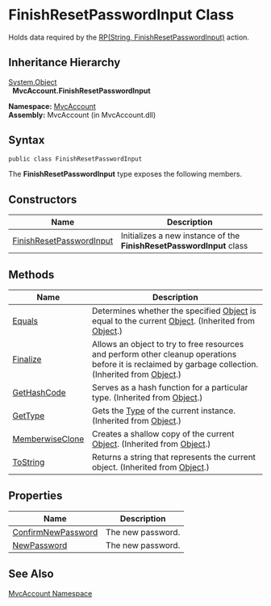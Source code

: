 FinishResetPasswordInput Class
==============================
Holds data required by the [RP(String, FinishResetPasswordInput)][1] action.


Inheritance Hierarchy
---------------------
[System.Object][2]  
  **MvcAccount.FinishResetPasswordInput**  

**Namespace:** [MvcAccount][3]  
**Assembly:** MvcAccount (in MvcAccount.dll)

Syntax
------

```csharp
public class FinishResetPasswordInput
```

The **FinishResetPasswordInput** type exposes the following members.


Constructors
------------

Name                          | Description                                                          
----------------------------- | -------------------------------------------------------------------- 
[FinishResetPasswordInput][4] | Initializes a new instance of the **FinishResetPasswordInput** class 


Methods
-------

Name                  | Description                                                                                                                                                
--------------------- | ---------------------------------------------------------------------------------------------------------------------------------------------------------- 
[Equals][5]           | Determines whether the specified [Object][2] is equal to the current [Object][2]. (Inherited from [Object][2].)                                            
[Finalize][6]         | Allows an object to try to free resources and perform other cleanup operations before it is reclaimed by garbage collection. (Inherited from [Object][2].) 
[GetHashCode][7]      | Serves as a hash function for a particular type. (Inherited from [Object][2].)                                                                             
[GetType][8]          | Gets the [Type][9] of the current instance. (Inherited from [Object][2].)                                                                                  
[MemberwiseClone][10] | Creates a shallow copy of the current [Object][2]. (Inherited from [Object][2].)                                                                           
[ToString][11]        | Returns a string that represents the current object. (Inherited from [Object][2].)                                                                         


Properties
----------

Name                     | Description       
------------------------ | ----------------- 
[ConfirmNewPassword][12] | The new password. 
[NewPassword][13]        | The new password. 


See Also
--------
[MvcAccount Namespace][3]  

[1]: ../AccountController/RP_1.md
[2]: http://msdn2.microsoft.com/en-us/library/e5kfa45b
[3]: ../README.md
[4]: _ctor.md
[5]: http://msdn2.microsoft.com/en-us/library/bsc2ak47
[6]: http://msdn2.microsoft.com/en-us/library/4k87zsw7
[7]: http://msdn2.microsoft.com/en-us/library/zdee4b3y
[8]: http://msdn2.microsoft.com/en-us/library/dfwy45w9
[9]: http://msdn2.microsoft.com/en-us/library/42892f65
[10]: http://msdn2.microsoft.com/en-us/library/57ctke0a
[11]: http://msdn2.microsoft.com/en-us/library/7bxwbwt2
[12]: ConfirmNewPassword.md
[13]: NewPassword.md